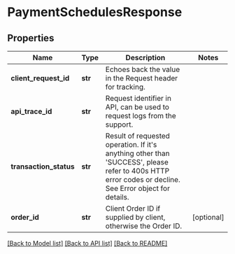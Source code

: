 # PaymentSchedulesResponse

## Properties
Name | Type | Description | Notes
------------ | ------------- | ------------- | -------------
**client_request_id** | **str** | Echoes back the value in the Request header for tracking. | 
**api_trace_id** | **str** | Request identifier in API, can be used to request logs from the support. | 
**transaction_status** | **str** | Result of requested operation. If it&#39;s anything other than &#39;SUCCESS&#39;, please refer to 400s HTTP error codes or decline. See Error object for details. | 
**order_id** | **str** | Client Order ID if supplied by client, otherwise the Order ID. | [optional] 

[[Back to Model list]](../README.md#documentation-for-models) [[Back to API list]](../README.md#documentation-for-api-endpoints) [[Back to README]](../README.md)


